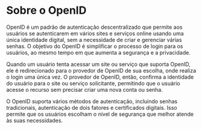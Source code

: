 # Sobre o OpenID

OpenID é um padrão de autenticação descentralizado que permite aos usuários se autenticarem em vários sites e serviços online usando uma única identidade digital, sem a necessidade de criar e gerenciar várias senhas. O objetivo do OpenID é simplificar o processo de login para os usuários, ao mesmo tempo em que aumenta a segurança e a privacidade.

Quando um usuário tenta acessar um site ou serviço que suporta OpenID, ele é redirecionado para o provedor de OpenID de sua escolha, onde realiza o login uma única vez. O provedor de OpenID, então, confirma a identidade do usuário para o site ou serviço solicitante, permitindo que o usuário acesse o recurso sem precisar criar uma nova conta ou senha.

O OpenID suporta vários métodos de autenticação, incluindo senhas tradicionais, autenticação de dois fatores e certificados digitais. Isso permite que os usuários escolham o nível de segurança que melhor atende às suas necessidades.